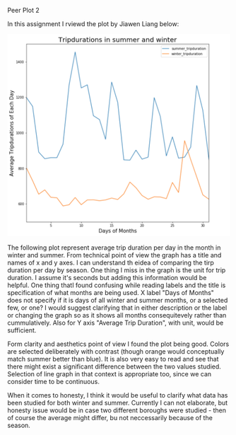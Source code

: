 Peer Plot 2

In this assignment I rviewd the plot by Jiawen Liang below:

![plot](Citibike.png)

The following plot represent average trip duration per day in the month in winter and summer. From technical point of view the graph has a title and names of x and y axes. I can understand th eidea of comparing the tirp duration per day by season. One thing I miss in the graph is the unit for trip duration. I assume it's seconds but adding this information would be helpful. One thing thatI found confusing while reading labels and the title is specification of what months are being used. X label "Days of Months" does not specify if it is days of all winter and summer months, or a selected few, or one? I would suggest clarifying that in either description or the label or changing the graph so as it shows all months consequitevely rather than cummulatively. Also for Y axis "Average Trip Duration", with unit, would be sufficient.

Form clarity and aesthetics point of view I found the plot being good. Colors are selected deliberately with contrast (though orange would conceptually match summer better than blue). It is also very easy to read and see that there might exist a significant difference between the two values studied. Selection of line graph in that context is appropriate too, since we can consider time to be continuous.

When it comes to honesty, I think it would be useful to clarify what data has been studied for both winter and summer. Currently I can not elaborate, but honesty issue would be in case two different boroughs were studied - then of course the average might differ, bu not neccessarily because of the season. 